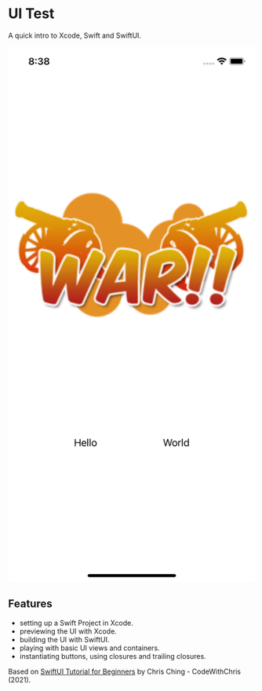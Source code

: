 # UI Test

A quick intro to Xcode, Swift and SwiftUI.

<p align="center">
    <img src="screenshot.png" style="width:528px;max-width:100%;">
</p>

## Features

- setting up a Swift Project in Xcode.
- previewing the UI with Xcode.
- building the UI with SwiftUI.
- playing with basic UI views and containers.
- instantiating buttons, using closures and trailing closures.

Based on [SwiftUI Tutorial for Beginners](https://www.youtube.com/watch?v=F2ojC6TNwws) by Chris Ching - CodeWithChris (2021).
